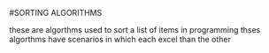 #SORTING ALGORITHMS

these are algorthms used to sort a list of items in programming
thses algorthms have scenarios in which each excel than the other